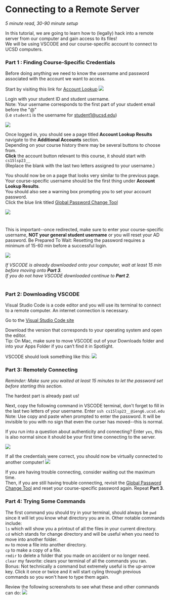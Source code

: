 # Connecting to a Remote Server #
 
*5 minute read, 30-90 minute setup* 

In this tutorial, we are going to learn how to (legally) hack into a remote server from our computer and gain access to its files!<br>
We will be using VSCODE and our course-specific account to connect to UCSD computers.

### Part 1 : Finding Course-Specific Credentials ###
Before doing anything we need to know the username and password associated with the account we want to access.

Start by visiting this link for [Account Lookup](https://sdacs.ucsd.edu/~icc/index.php)
<img src="./images/accountlookup.png">

Login with your student ID and student username. <br>
Note: Your username corresponds to the first part of your student email before the "@" <br> (i.e `student1` is the username for student1@ucsd.edu)

<img src="./images/resultsloggedin1.png">

Once logged in, you should see a page titled **Account Lookup Results** navigate to the **Additional Accounts** section.<br>
Depending on your course history there may be several buttons to choose from.<br>
**Click** the account button relevant to this course, it should start with `cs15lsp23__` <br>
(Replace the blank with the last two letters assigned to your username.)

You should now be on a page that looks very similar to the previous page. <br> Your course-specific username should be the first thing under **Account Lookup Results**. <br> You should also see a warning box prompting you to set your account password. <br> Click the blue link titled <ins>Global Password Change Tool</ins> 

<img src="./images/resultsloggedin2.png">

#
This is important--once redirected, make sure to enter your course-specific username, **NOT your general student username** or you will reset your AD password. 
Be Prepared To Wait: Resetting the password requires a minimum of 15-60 min before a successful login.

<img src="./images/enteruser.png">


*If VSCODE is already downloaded onto your computer, wait at least 15 min before moving onto **Part 3**.* <br>
*If you do not have VSCODE downloaded continue to **Part 2**.*
#

### Part 2: Downloading VSCODE ###
Visual Studio Code is a code editor and you will use its terminal to connect to a remote computer. An internet connection is necessary. 

Go to the [Visual Studio Code site](https://code.visualstudio.com/)

Download the version that corresponds to your operating system and open the editor. <br>
Tip: On Mac, make sure to move VSCODE out of your Downloads folder and into your Apps Folder if you can’t find it in Spotlight.

VSCODE should look something like this:
<img src="./images/VSCODE.png">

### Part 3: Remotely Connecting ###
*Reminder: Make sure you waited at least 15 minutes to let the password set before starting this section.*

The hardest part is already past us!

Next, copy the following command in VSCODE terminal, don't forget to fill in the last two letters of your username.
Enter `ssh cs15lsp23__@ieng6.ucsd.edu`
Note: Use copy and paste when prompted to enter the password. It will be invisible to you with no sign that even the curser has moved--this is normal.

If you run into a question about authenticity and connecting? Enter `yes`, this is also normal since it should be your first time connecting to the server.

<img src ="./images/firsttimelogin.png">

If all the credentials were correct, you should now be virtually connected to another computer!
<img src ="./images/success.png">

If you are having trouble connecting, consider waiting out the maximum time. <br> Then, if you are still having trouble connecting, revisit the <ins>Global Password Change Tool</ins> and reset your course-specific password again. Repeat **Part 3**.

### Part 4: Trying Some Commands ###
The first command you should try in your terminal, should always be `pwd` since it will let you know what directory you are in.
Other notable commands include: <br>
`ls` which will show you a printout of all the files in your current directory. <br>
`cd` which stands for change directory and will be useful when you need to move into another folder. <br>
`mv` to move a file into another directory. <br>
`cp` to make a copy of a file. <br>
`rmdir` to delete a folder that you made on accident or no longer need. <br>
`clear` my favorite: clears your terminal of all the commands you ran. <br>
Bonus: Not technically a command but extremely useful is the up-arrow key. Click it once or twice and it will start cyling through previous commands so you won't have to type them again.


Review the following screenshots to see what these and other commands can do:
<img src="./images/somecommands.png">
